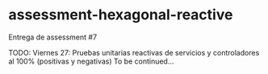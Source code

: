 # assessment-hexagonal-reactive
Entrega de assessment #7

TODO: Viernes 27:
Pruebas unitarias reactivas de servicios y controladores al 100% (positivas y negativas)
To be continued...
